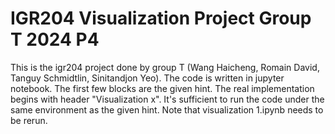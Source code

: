 # IGR204 Visualization Project Group T 2024 P4
This is the igr204 project done by group T (Wang Haicheng, Romain David, Tanguy Schmidtlin, Sinitandjon Yeo). The code is written in jupyter notebook. The first few blocks are the given hint. The real implementation begins with header "Visualization x". It's sufficient to run the code under the same environment as the given hint. Note that visualization 1.ipynb needs to be rerun.

